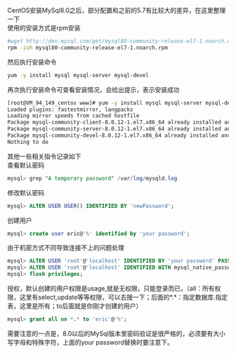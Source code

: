 CentOS安装MySql8.0之后，部分配置和之前的5.7有比较大的差异，在这里整理一下  
使用的安装方式是rpm安装

```bash
#wget http://dev.mysql.com/get/mysql80-community-release-el7-1.noarch.rpm  
rpm -ivh mysql80-community-release-el7-1.noarch.rpm  
```
然后执行安装命令
```bash
yum -y install mysql mysql-server mysql-devel  
```
再次执行安装命令可查看安装情况，会给出提示，表示安装成功
```bash
[root@VM_94_149_centos www]# yum -y install mysql mysql-server mysql-devel
Loaded plugins: fastestmirror, langpacks
Loading mirror speeds from cached hostfile
Package mysql-community-client-8.0.12-1.el7.x86_64 already installed and latest version
Package mysql-community-server-8.0.12-1.el7.x86_64 already installed and latest version
Package mysql-community-devel-8.0.12-1.el7.x86_64 already installed and latest version
Nothing to do
```
其他一些相关指令记录如下  
查看默认密码

```sql
mysql> grep "A temporary password" /var/log/mysqld.log
```
修改默认密码
```sql
mysql> ALTER USER USER() IDENTIFIED BY 'newPassword';
```
创建用户
```sql
mysql> create user eric@'%' identified by 'your password';
```
由于机密方式不同导致连接不上的问题处理
```sql
mysql> ALTER USER 'root'@'localhost' IDENTIFIED BY 'your password' PASSWORD EXPIRE NEVER;
mysql> ALTER USER 'root'@'localhost' IDENTIFIED WITH mysql_native_password BY 'your password';
mysql> flush privileges;
```
授权，默认创建的用户权限是usage,就是无权限，只能登录而已，（all：所有权限，这里有select,update等等权限，可以去搜一下；后面的*.*：指定数据库.指定表，这里是所有；to后面就是你刚才创建的用户）
```sql
mysql> grant all on *.* to 'eric'@'%';
```
需要注意的一点是，8.0以后的MySql版本里密码验证是很严格的，必须要有大小写字母和特殊字符，上面的your password替换时要注意下。

